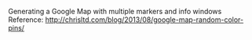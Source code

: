 Generating a Google Map with multiple markers and info windows
Reference: http://chrisltd.com/blog/2013/08/google-map-random-color-pins/
